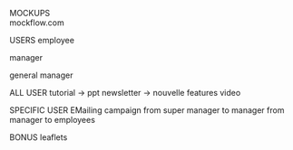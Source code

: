 MOCKUPS  
mockflow.com  


USERS
employee

manager

general manager


ALL USER
tutorial -> ppt
newsletter -> nouvelle features
video

SPECIFIC USER
EMailing campaign
from super manager to manager
from manager to employees

BONUS
leaflets
